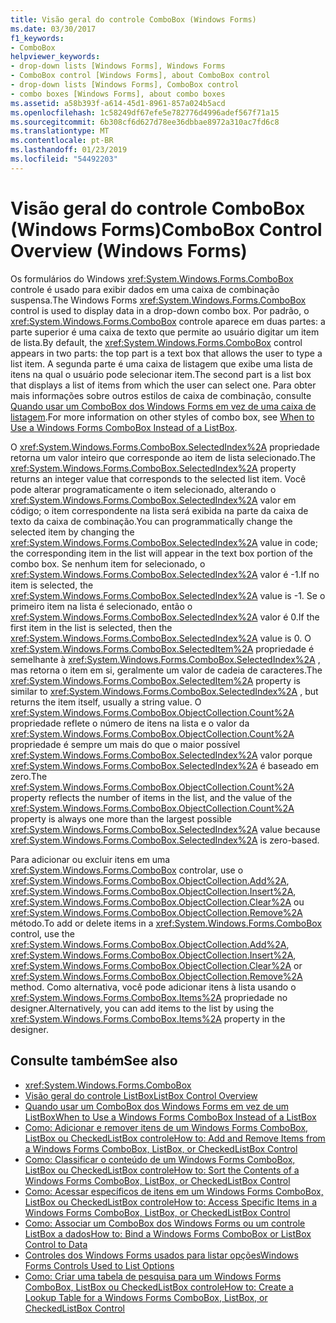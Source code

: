 ```yaml
---
title: Visão geral do controle ComboBox (Windows Forms)
ms.date: 03/30/2017
f1_keywords:
- ComboBox
helpviewer_keywords:
- drop-down lists [Windows Forms], Windows Forms
- ComboBox control [Windows Forms], about ComboBox control
- drop-down lists [Windows Forms], ComboBox control
- combo boxes [Windows Forms], about combo boxes
ms.assetid: a58b393f-a614-45d1-8961-857a024b5acd
ms.openlocfilehash: 1c58249df67efe5e782776d4996adef567f71a15
ms.sourcegitcommit: 6b308cf6d627d78ee36dbbae8972a310ac7fd6c8
ms.translationtype: MT
ms.contentlocale: pt-BR
ms.lasthandoff: 01/23/2019
ms.locfileid: "54492203"
---
```

# <a name="combobox-control-overview-windows-forms"></a><span data-ttu-id="d9ab1-102">Visão geral do controle ComboBox (Windows Forms)</span><span class="sxs-lookup"><span data-stu-id="d9ab1-102">ComboBox Control Overview (Windows Forms)</span></span>
<span data-ttu-id="d9ab1-103">Os formulários do Windows <xref:System.Windows.Forms.ComboBox> controle é usado para exibir dados em uma caixa de combinação suspensa.</span><span class="sxs-lookup"><span data-stu-id="d9ab1-103">The Windows Forms <xref:System.Windows.Forms.ComboBox> control is used to display data in a drop-down combo box.</span></span> <span data-ttu-id="d9ab1-104">Por padrão, o <xref:System.Windows.Forms.ComboBox> controle aparece em duas partes: a parte superior é uma caixa de texto que permite ao usuário digitar um item de lista.</span><span class="sxs-lookup"><span data-stu-id="d9ab1-104">By default, the <xref:System.Windows.Forms.ComboBox> control appears in two parts: the top part is a text box that allows the user to type a list item.</span></span> <span data-ttu-id="d9ab1-105">A segunda parte é uma caixa de listagem que exibe uma lista de itens na qual o usuário pode selecionar item.</span><span class="sxs-lookup"><span data-stu-id="d9ab1-105">The second part is a list box that displays a list of items from which the user can select one.</span></span> <span data-ttu-id="d9ab1-106">Para obter mais informações sobre outros estilos de caixa de combinação, consulte [Quando usar um ComboBox dos Windows Forms em vez de uma caixa de listagem](../../../../docs/framework/winforms/controls/when-to-use-a-windows-forms-combobox-instead-of-a-listbox.md).</span><span class="sxs-lookup"><span data-stu-id="d9ab1-106">For more information on other styles of combo box, see [When to Use a Windows Forms ComboBox Instead of a ListBox](../../../../docs/framework/winforms/controls/when-to-use-a-windows-forms-combobox-instead-of-a-listbox.md).</span></span>  
  
 <span data-ttu-id="d9ab1-107">O <xref:System.Windows.Forms.ComboBox.SelectedIndex%2A> propriedade retorna um valor inteiro que corresponde ao item de lista selecionado.</span><span class="sxs-lookup"><span data-stu-id="d9ab1-107">The <xref:System.Windows.Forms.ComboBox.SelectedIndex%2A> property returns an integer value that corresponds to the selected list item.</span></span> <span data-ttu-id="d9ab1-108">Você pode alterar programaticamente o item selecionado, alterando o <xref:System.Windows.Forms.ComboBox.SelectedIndex%2A> valor em código; o item correspondente na lista será exibida na parte da caixa de texto da caixa de combinação.</span><span class="sxs-lookup"><span data-stu-id="d9ab1-108">You can programmatically change the selected item by changing the <xref:System.Windows.Forms.ComboBox.SelectedIndex%2A> value in code; the corresponding item in the list will appear in the text box portion of the combo box.</span></span> <span data-ttu-id="d9ab1-109">Se nenhum item for selecionado, o <xref:System.Windows.Forms.ComboBox.SelectedIndex%2A> valor é -1.</span><span class="sxs-lookup"><span data-stu-id="d9ab1-109">If no item is selected, the <xref:System.Windows.Forms.ComboBox.SelectedIndex%2A> value is -1.</span></span> <span data-ttu-id="d9ab1-110">Se o primeiro item na lista é selecionado, então o <xref:System.Windows.Forms.ComboBox.SelectedIndex%2A> valor é 0.</span><span class="sxs-lookup"><span data-stu-id="d9ab1-110">If the first item in the list is selected, then the <xref:System.Windows.Forms.ComboBox.SelectedIndex%2A> value is 0.</span></span> <span data-ttu-id="d9ab1-111">O <xref:System.Windows.Forms.ComboBox.SelectedItem%2A> propriedade é semelhante à <xref:System.Windows.Forms.ComboBox.SelectedIndex%2A> , mas retorna o item em si, geralmente um valor de cadeia de caracteres.</span><span class="sxs-lookup"><span data-stu-id="d9ab1-111">The <xref:System.Windows.Forms.ComboBox.SelectedItem%2A> property is similar to <xref:System.Windows.Forms.ComboBox.SelectedIndex%2A> , but returns the item itself, usually a string value.</span></span> <span data-ttu-id="d9ab1-112">O <xref:System.Windows.Forms.ComboBox.ObjectCollection.Count%2A> propriedade reflete o número de itens na lista e o valor da <xref:System.Windows.Forms.ComboBox.ObjectCollection.Count%2A> propriedade é sempre um mais do que o maior possível <xref:System.Windows.Forms.ComboBox.SelectedIndex%2A> valor porque <xref:System.Windows.Forms.ComboBox.SelectedIndex%2A> é baseado em zero.</span><span class="sxs-lookup"><span data-stu-id="d9ab1-112">The <xref:System.Windows.Forms.ComboBox.ObjectCollection.Count%2A> property reflects the number of items in the list, and the value of the <xref:System.Windows.Forms.ComboBox.ObjectCollection.Count%2A> property is always one more than the largest possible <xref:System.Windows.Forms.ComboBox.SelectedIndex%2A> value because <xref:System.Windows.Forms.ComboBox.SelectedIndex%2A> is zero-based.</span></span>  
  
 <span data-ttu-id="d9ab1-113">Para adicionar ou excluir itens em uma <xref:System.Windows.Forms.ComboBox> controlar, use o <xref:System.Windows.Forms.ComboBox.ObjectCollection.Add%2A>, <xref:System.Windows.Forms.ComboBox.ObjectCollection.Insert%2A>, <xref:System.Windows.Forms.ComboBox.ObjectCollection.Clear%2A> ou <xref:System.Windows.Forms.ComboBox.ObjectCollection.Remove%2A> método.</span><span class="sxs-lookup"><span data-stu-id="d9ab1-113">To add or delete items in a <xref:System.Windows.Forms.ComboBox> control, use the <xref:System.Windows.Forms.ComboBox.ObjectCollection.Add%2A>, <xref:System.Windows.Forms.ComboBox.ObjectCollection.Insert%2A>, <xref:System.Windows.Forms.ComboBox.ObjectCollection.Clear%2A> or <xref:System.Windows.Forms.ComboBox.ObjectCollection.Remove%2A> method.</span></span> <span data-ttu-id="d9ab1-114">Como alternativa, você pode adicionar itens à lista usando o <xref:System.Windows.Forms.ComboBox.Items%2A> propriedade no designer.</span><span class="sxs-lookup"><span data-stu-id="d9ab1-114">Alternatively, you can add items to the list by using the <xref:System.Windows.Forms.ComboBox.Items%2A> property in the designer.</span></span>  
  
## <a name="see-also"></a><span data-ttu-id="d9ab1-115">Consulte também</span><span class="sxs-lookup"><span data-stu-id="d9ab1-115">See also</span></span>
- <xref:System.Windows.Forms.ComboBox>
- [<span data-ttu-id="d9ab1-116">Visão geral do controle ListBox</span><span class="sxs-lookup"><span data-stu-id="d9ab1-116">ListBox Control Overview</span></span>](../../../../docs/framework/winforms/controls/listbox-control-overview-windows-forms.md)
- [<span data-ttu-id="d9ab1-117">Quando usar um ComboBox dos Windows Forms em vez de um ListBox</span><span class="sxs-lookup"><span data-stu-id="d9ab1-117">When to Use a Windows Forms ComboBox Instead of a ListBox</span></span>](../../../../docs/framework/winforms/controls/when-to-use-a-windows-forms-combobox-instead-of-a-listbox.md)
- [<span data-ttu-id="d9ab1-118">Como: Adicionar e remover itens de um Windows Forms ComboBox, ListBox ou CheckedListBox controle</span><span class="sxs-lookup"><span data-stu-id="d9ab1-118">How to: Add and Remove Items from a Windows Forms ComboBox, ListBox, or CheckedListBox Control</span></span>](../../../../docs/framework/winforms/controls/add-and-remove-items-from-a-wf-combobox.md)
- [<span data-ttu-id="d9ab1-119">Como: Classificar o conteúdo de um Windows Forms ComboBox, ListBox ou CheckedListBox controle</span><span class="sxs-lookup"><span data-stu-id="d9ab1-119">How to: Sort the Contents of a Windows Forms ComboBox, ListBox, or CheckedListBox Control</span></span>](../../../../docs/framework/winforms/controls/sort-the-contents-of-a-wf-combobox-listbox-or-checkedlistbox-control.md)
- [<span data-ttu-id="d9ab1-120">Como: Acessar específicos de itens em um Windows Forms ComboBox, ListBox ou CheckedListBox controle</span><span class="sxs-lookup"><span data-stu-id="d9ab1-120">How to: Access Specific Items in a Windows Forms ComboBox, ListBox, or CheckedListBox Control</span></span>](../../../../docs/framework/winforms/controls/access-specific-items-in-a-wf-combobox-listbox-or-checkedlistbox.md)
- [<span data-ttu-id="d9ab1-121">Como: Associar um ComboBox dos Windows Forms ou um controle ListBox a dados</span><span class="sxs-lookup"><span data-stu-id="d9ab1-121">How to: Bind a Windows Forms ComboBox or ListBox Control to Data</span></span>](../../../../docs/framework/winforms/controls/how-to-bind-a-windows-forms-combobox-or-listbox-control-to-data.md)
- [<span data-ttu-id="d9ab1-122">Controles dos Windows Forms usados para listar opções</span><span class="sxs-lookup"><span data-stu-id="d9ab1-122">Windows Forms Controls Used to List Options</span></span>](../../../../docs/framework/winforms/controls/windows-forms-controls-used-to-list-options.md)
- [<span data-ttu-id="d9ab1-123">Como: Criar uma tabela de pesquisa para um Windows Forms ComboBox, ListBox ou CheckedListBox controle</span><span class="sxs-lookup"><span data-stu-id="d9ab1-123">How to: Create a Lookup Table for a Windows Forms ComboBox, ListBox, or CheckedListBox Control</span></span>](../../../../docs/framework/winforms/controls/create-a-lookup-table-for-a-wf-combobox-listbox.md)
